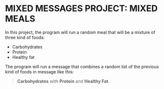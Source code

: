 # MIXED MESSAGES PROJECT: MIXED MEALS

In this project, the program will run a random meal that will be a mixture of three kind of foods:

- Carbohydrates
- Protein
- Healthy fat

The program will run a message that combines a random list of the previous kind of foods in message like this:

> **Carbohydrates** with **Protein** and **Healthy Fat**.